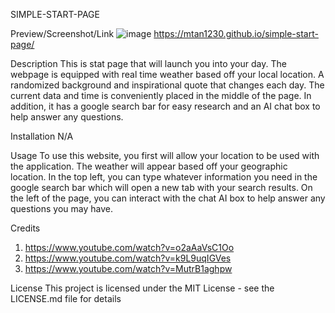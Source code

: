 SIMPLE-START-PAGE

Preview/Screenshot/Link
![image](https://github.com/Mtan1230/simple-start-page/assets/52939857/b99c6f9b-73ea-4189-b518-67f174a5b7d6)
https://mtan1230.github.io/simple-start-page/

Description
This is stat page that will launch you into your day. The webpage is equipped with real time weather based off your local location. A randomized background and inspirational quote that changes each day. The current data and time is conveniently placed in the middle of the page. In addition, it has a google search bar for easy research and an AI chat box to help answer any questions. 

Installation
N/A

Usage
To use this website, you first will allow your location to be used with the application. The weather will appear based off your geographic location. In the top left, you can type whatever information you need in the google search bar which will open a new tab with your search results. On the left of the page, you can interact with the chat AI box to help answer any questions you may have. 

Credits
1. https://www.youtube.com/watch?v=o2aAaVsC1Oo
2. https://www.youtube.com/watch?v=k9L9uqIGVes
3. https://www.youtube.com/watch?v=MutrB1aghpw

License
This project is licensed under the MIT License - see the LICENSE.md file for details
